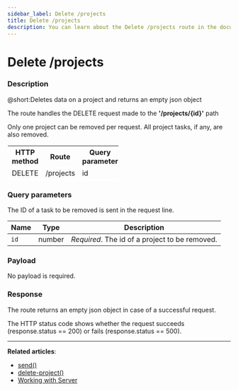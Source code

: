 ```yaml
---
sidebar_label: Delete /projects
title: Delete /projects
description: You can learn about the Delete /projects route in the documentation of the DHTMLX JavaScript To Do List library. Browse developer guides and API reference, try out code examples and live demos, and download a free 30-day evaluation version of DHTMLX To Do List.
---
```


# Delete /projects

### Description

@short:Deletes data on a project and returns an empty json object

The route handles the DELETE request made to the **'/projects/{id}'** path 

Only one project can be removed per request. All project tasks, if any, are also removed. 


<table style="border: 1px solid white; border-collapse: collapse; width:50%">
<thead style="border: 1px solid white; border-collapse: collapse;">
<th style="width:25%">HTTP method</th>
<th style="width:25%">Route</th>
<th style="width:25%">Query parameter</th>
</thead>
<tbody style="border: 1px solid white; border-collapse: collapse">
<tr>
<td>DELETE</td>
<td>/projects</td>
<td>id</td>
</tr>
</tbody>
</table>

### Query parameters

The ID of a task to be removed is sent in the request line.

| Name       | Type        | Description |
| ----------- | ----------- | ----------- |
| `id`       |  number  | *Required*. The id of a project to be removed.|

### Payload

No payload is required.

### Response

The route returns an empty json object in case of a successful request.
 
The HTTP status code shows whether the request succeeds (response.status == 200) or fails (response.status == 500).

---

**Related articles**:

- [send()](api/rest_api/methods/send_method.md)
- [delete-project()](api/methods/deleteproject_method.md)
- [Working with Server](guides/working_with_server.md)